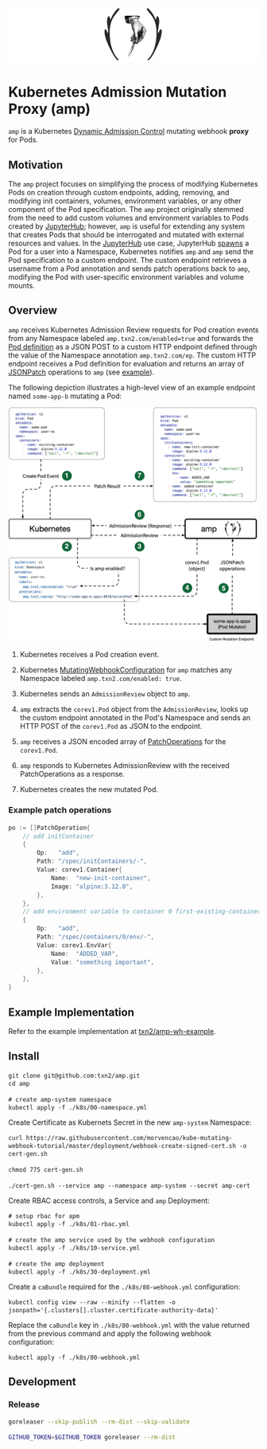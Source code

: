 ![amp logo](amp.png)

# Kubernetes Admission Mutation Proxy (amp)

`amp` is a Kubernetes [Dynamic Admission Control](https://kubernetes.io/docs/reference/access-authn-authz/extensible-admission-controllers/) mutating webhook **proxy** for Pods.

## Motivation

The `amp` project focuses on simplifying the process of modifying Kubernetes Pods on creation through custom endpoints, adding, removing, and modifying init containers, volumes, environment variables, or any other component of the Pod specification.  The `amp` project originally stemmed from the need to add custom volumes and environment variables to Pods created by [JupyterHub](https://zero-to-jupyterhub.readthedocs.io/en/latest/); however, `amp` is useful for extending any system that creates Pods that should be interrogated and mutated with external resources and values. In the [JupyterHub](https://zero-to-jupyterhub.readthedocs.io/en/latest/) use case, JupyterHub [spawns](https://github.com/jupyterhub/kubespawner) a Pod for a user into a Namespace, Kubernetes notifies `amp` and `amp` send the Pod specification to a custom endpoint. The custom endpoint retrieves a username from a Pod annotation and sends patch operations back to `amp`, modifying the Pod with user-specific environment variables and volume mounts.

## Overview
`amp` receives Kubernetes Admission Review requests for Pod creation events from any Namespace labeled `amp.txn2.com/enabled=true` and forwards the [Pod definition](https://kubernetes.io/docs/reference/generated/kubernetes-api/v1.18/#pod-v1-core) as a JSON POST to a custom HTTP endpoint defined through the value of the Namespace annotation `amp.txn2.com/ep`.  The custom HTTP endpoint receives a Pod definition for evaluation and returns an array of [JSONPatch](http://jsonpatch.com/) operations to `amp` (see [example](https://github.com/txn2/amp-wh-example/blob/c58b545f9739b95a110ff22eac1ec6c47a4943a4/amp_wh_example.go#L113)).

The following depiction illustrates a high-level view of an example endpoint named `some-app-b` mutating a Pod:

![amp flow depiction](amp-flow.png)

1. Kubernetes receives a Pod creation event.

2. Kubernetes [MutatingWebhookConfiguration](https://github.com/txn2/amp/blob/master/k8s/80-webhook.yml) for `amp` matches any Namespace labeled `amp.txn2.com/enabled: true`.

3. Kubernetes sends an `AdmissionReview` object to `amp`.

4. `amp` extracts the `corev1.Pod` object from the `AdmissionReview`, looks up the custom endpoint annotated in the Pod's Namespace and sends an HTTP POST of the `corev1.Pod` as JSON to the endpoint.

5. `amp` receives a JSON encoded array of [PatchOperations](https://github.com/txn2/amp-wh-example/blob/master/amp_wh_example.go#L28) for the `corev1.Pod`.

6. `amp` responds to Kubernetes AdmissionReview with the received PatchOperations as a response.

7. Kubernetes creates the new mutated Pod.

### Example patch operations
```go
po := []PatchOperation{
    // add initContainer
    {
        Op:   "add",
        Path: "/spec/initContainers/-",
        Value: corev1.Container{
            Name:  "new-init-container",
            Image: "alpine:3.12.0",
        },
    },
    // add environment variable to container 0 first-existing-container
    {
        Op:   "add",
        Path: "/spec/containers/0/env/-",
        Value: corev1.EnvVar{
            Name:  "ADDED_VAR",
            Value: "something important",
        },
    },
}
```

## Example Implementation

Refer to the example implementation at [txn2/amp-wh-example](https://github.com/txn2/amp-wh-example).

## Install

```shell script
git clone git@github.com:txn2/amp.git
cd amp

# create amp-system namespace
kubectl apply -f ./k8s/00-namespace.yml
```

Create Certificate as Kubernets Secret in the new `amp-system` Namespace:

```shell script
curl https://raw.githubusercontent.com/morvencao/kube-mutating-webhook-tutorial/master/deployment/webhook-create-signed-cert.sh -o cert-gen.sh

chmod 775 cert-gen.sh

./cert-gen.sh --service amp --namespace amp-system --secret amp-cert
```

Create RBAC access controls, a Service and `amp` Deployment:
```shell script
# setup rbac for apm
kubectl apply -f ./k8s/01-rbac.yml

# create the amp service used by the webhook configuration
kubectl apply -f ./k8s/10-service.yml

# create the amp deployment
kubectl apply -f ./k8s/30-deployment.yml
```

Create a `caBundle` required for the `./k8s/80-webhook.yml` configuration:
```shell script
kubectl config view --raw --minify --flatten -o jsonpath='{.clusters[].cluster.certificate-authority-data}'
```

Replace the `caBundle` key in `./k8s/80-webhook.yml` with the value returned from the previous command and apply the following webhook configuration:

```shell script
kubectl apply -f ./k8s/80-webhook.yml
```

## Development

### Release
```bash
goreleaser --skip-publish --rm-dist --skip-validate
```

```bash
GITHUB_TOKEN=$GITHUB_TOKEN goreleaser --rm-dist
```
